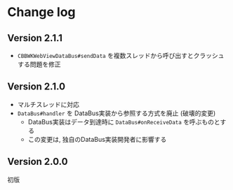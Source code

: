# Change log

## Version 2.1.1
- `CBBWKWebViewDataBus#sendData` を複数スレッドから呼び出すとクラッシュする問題を修正

## Version 2.1.0
- マルチスレッドに対応
- `DataBus#handler` を DataBus実装から参照する方式を廃止 (破壊的変更)
  - DataBus実装はデータ到達時に `DataBus#onReceiveData` を呼ぶものとする
  - この変更は, 独自のDataBus実装開発者に影響する

## Version 2.0.0
初版
